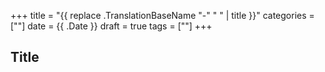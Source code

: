 +++
title = "{{ replace .TranslationBaseName "-" " " | title }}"
categories = [""]
date = {{ .Date }}
draft =  true
tags = [""] 
+++

## Title

